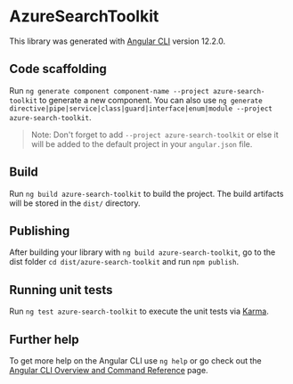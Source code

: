 # AzureSearchToolkit

This library was generated with [Angular CLI](https://github.com/angular/angular-cli) version 12.2.0.

## Code scaffolding

Run `ng generate component component-name --project azure-search-toolkit` to generate a new component. You can also use `ng generate directive|pipe|service|class|guard|interface|enum|module --project azure-search-toolkit`.
> Note: Don't forget to add `--project azure-search-toolkit` or else it will be added to the default project in your `angular.json` file. 

## Build

Run `ng build azure-search-toolkit` to build the project. The build artifacts will be stored in the `dist/` directory.

## Publishing

After building your library with `ng build azure-search-toolkit`, go to the dist folder `cd dist/azure-search-toolkit` and run `npm publish`.

## Running unit tests

Run `ng test azure-search-toolkit` to execute the unit tests via [Karma](https://karma-runner.github.io).

## Further help

To get more help on the Angular CLI use `ng help` or go check out the [Angular CLI Overview and Command Reference](https://angular.io/cli) page.
